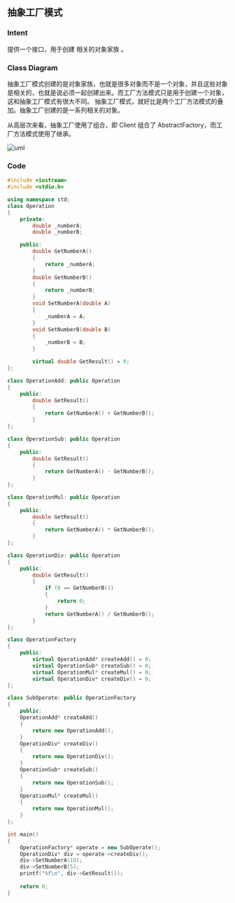 ## 抽象工厂模式

### Intent
提供一个接口，用于创建 相关的对象家族 。

### Class Diagram
抽象工厂模式创建的是对象家族，也就是很多对象而不是一个对象，并且这些对象是相关的，也就是说必须一起创建出来。而工厂方法模式只是用于创建一个对象，这和抽象工厂模式有很大不同。
抽象工厂模式，就好比是两个工厂方法模式的叠加。抽象工厂创建的是一系列相关的对象。

从高层次来看，抽象工厂使用了组合，即 Client 组合了 AbstractFactory，而工厂方法模式使用了继承。

![uml](https://img2018.cnblogs.com/blog/773362/201809/773362-20180905160755928-1432374956.png)

### Code
``` cpp
#include <iostream>
#include <stdio.h>

using namespace std;
class Operation
{
    private:
        double _numberA;
        double _numberB;

    public:
        double GetNumberA()
        {
            return _numberA;
        }
        double GetNumberB()
        {
            return _numberB;
        }
        void SetNumberA(double A)
        {
            _numberA = A;
        }
        void SetNumberB(double B)
        {
            _numberB = B;
        }

        virtual double GetResult() = 0;
};

class OperationAdd: public Operation
{
    public:
        double GetResult() 
        {
            return GetNumberA() + GetNumberB();
        }
};

class OperationSub: public Operation
{
    public:
        double GetResult() 
        {
            return GetNumberA() - GetNumberB();
        }
};

class OperationMul: public Operation
{
    public:
        double GetResult() 
        {
            return GetNumberA() * GetNumberB();
        }
};

class OperationDiv: public Operation
{
    public:
        double GetResult() 
        {   
            if (0 == GetNumberB())
            {
                return 0;
            }
            return GetNumberA() / GetNumberB();
        }
};

class OperationFactory
{
    public:
        virtual OperationAdd* createAdd() = 0;
        virtual OperationSub* createSub() = 0;
        virtual OperationMul* createMul() = 0;
        virtual OperationDiv* createDiv() = 0;
};

class SubOperate: public OperationFactory
{
    public:
    OperationAdd* createAdd()
    {
        return new OperationAdd();
    }
    OperationDiv* createDiv()
    {
        return new OperationDiv();
    }
    OperationSub* createSub()
    {
        return new OperationSub();
    }
    OperationMul* createMul()
    {
        return new OperationMul();
    }
};

int main()
{
    OperationFactory* operate = new SubOperate();
    OperationDiv* div = operate->createDiv();
    div->SetNumberA(10);
    div->SetNumberB(5);
    printf("%f\n", div->GetResult());
    
    return 0;
}


```
